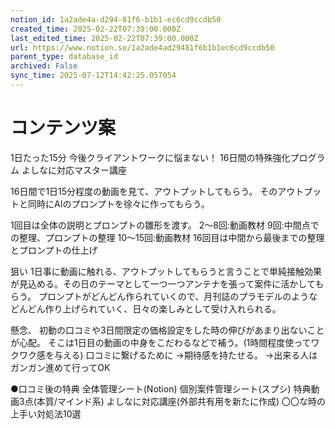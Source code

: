 ```yaml
---
notion_id: 1a2ade4a-d294-81f6-b1b1-ec6cd9ccdb50
created_time: 2025-02-22T07:39:00.000Z
last_edited_time: 2025-02-22T07:39:00.000Z
url: https://www.notion.so/1a2ade4ad29481f6b1b1ec6cd9ccdb50
parent_type: database_id
archived: False
sync_time: 2025-07-12T14:42:25.057054
---
```


# コンテンツ案

1日たった15分
今後クライアントワークに悩まない！
16日間の特殊強化プログラム
よしなに対応マスター講座

16日間で1日15分程度の動画を見て、アウトプットしてもらう。
そのアウトプットと同時にAIのプロンプトを徐々に作ってもらう。

1回目は全体の説明とプロンプトの雛形を渡す。
2〜8回:動画教材
9回:中間点での整理、プロンプトの整理
10〜15回:動画教材
16回目は中間から最後までの整理とプロンプトの仕上げ

狙い
1日事に動画に触れる、アウトプットしてもらうと言うことで単純接触効果が見込める。その日のテーマとして一つ一つアンテナを張って案件に活かしてもらう。
プロンプトがどんどん作られていくので、月刊誌のプラモデルのようなどんどん作り上げられていく、日々の楽しみとして受け入れられる。

懸念、
初動の口コミや3日間限定の価格設定をした時の伸びがあまり出ないことが心配。
そこは1日目の動画の中身をこだわるなどで補う。(1時間程度使ってワクワク感を与える)
口コミに繋げるために
→期待感を持たせる。
→出来る人はガンガン進めて行ってOK

●口コミ後の特典
全体管理シート(Notion)
個別案件管理シート(スプシ)
特典動画3点(本質/マインド系)
よしなに対応講座(外部共有用を新たに作成)
〇〇な時の上手い対処法10選